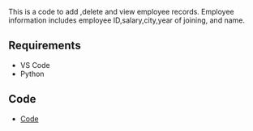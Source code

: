 This is a code to add ,delete and view  employee records. Employee information includes employee ID,salary,city,year of joining, and name.



## Requirements
* VS Code
* Python

## Code 

* [Code](code/main.py)
